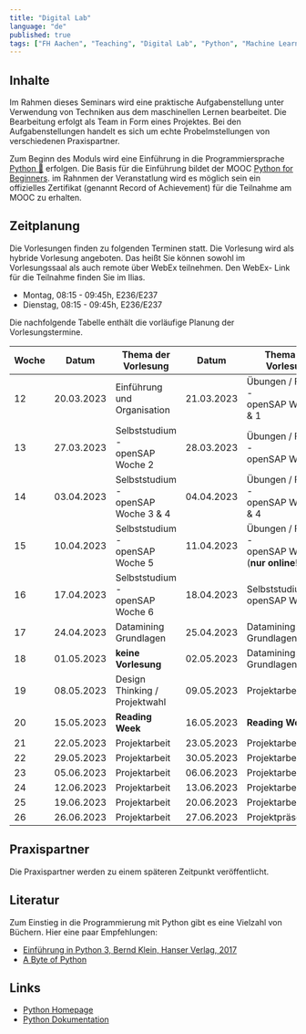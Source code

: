 ```yaml
---
title: "Digital Lab"
language: "de"
published: true
tags: ["FH Aachen", "Teaching", "Digital Lab", "Python", "Machine Learning"]
---
```


## Inhalte

Im Rahmen dieses Seminars wird eine praktische Aufgabenstellung unter Verwendung von Techniken aus dem maschinellen Lernen
bearbeitet. Die Bearbeitung erfolgt als Team in Form eines Projektes. Bei den Aufgabenstellungen
handelt es sich um echte Probelmstellungen von verschiedenen Praxispartner.

Zum Beginn des Moduls wird eine Einführung in die Programmiersprache [Python 🐍](https://www.python.org) erfolgen.
Die Basis für die Einführung bildet der MOOC [Python for Beginners](https://open.sap.com/courses/python1).
im Rahnmen der Veranstatlung wird es möglich sein ein offizielles Zertifikat (genannt Record of Achievement)
für die Teilnahme am MOOC zu erhalten.

## Zeitplanung

Die Vorlesungen finden zu folgenden Terminen statt. Die Vorlesung
wird als hybride Vorlesung angeboten. Das heißt Sie können sowohl im
Vorlesungssaal als auch remote über WebEx teilnehmen. Den WebEx-
Link für die Teilnahme finden Sie im Ilias.

- Montag, 08:15 - 09:45h, E236/E237
- Dienstag, 08:15 - 09:45h, E236/E237

Die nachfolgende Tabelle enthält die vorläufige Planung der Vorlesungstermine.

| Woche | Datum      | Thema der Vorlesung                       | Datum      | Thema der Vorlesung                                       |
| ----- | ---------- | ----------------------------------------- | ---------- | --------------------------------------------------------- |
| 12    | 20.03.2023 | Einführung und Organisation               | 21.03.2023 | Übungen / Fragen -</br> openSAP Woche 0 & 1               |
| 13    | 27.03.2023 | Selbststudium - </br> openSAP Woche 2     | 28.03.2023 | Übungen / Fragen -</br> openSAP Woche 2                   |
| 14    | 03.04.2023 | Selbststudium - </br> openSAP Woche 3 & 4 | 04.04.2023 | Übungen / Fragen -</br> openSAP Woche 3 & 4               |
| 15    | 10.04.2023 | Selbststudium - </br> openSAP Woche 5     | 11.04.2023 | Übungen / Fragen -</br> openSAP Woche 5 (**nur online!**) |
| 16    | 17.04.2023 | Selbststudium - </br> openSAP Woche 6     | 18.04.2023 | Selbststudium - </br> openSAP Woche 6                     |
| 17    | 24.04.2023 | Datamining Grundlagen                     | 25.04.2023 | Datamining Grundlagen                                     |
| 18    | 01.05.2023 | **keine Vorlesung**                       | 02.05.2023 | Datamining Grundlagen                                     |
| 19    | 08.05.2023 | Design Thinking / Projektwahl             | 09.05.2023 | Projektarbeit                                             |
| 20    | 15.05.2023 | **Reading Week**                          | 16.05.2023 | **Reading Week**                                          |
| 21    | 22.05.2023 | Projektarbeit                             | 23.05.2023 | Projektarbeit                                             |
| 22    | 29.05.2023 | Projektarbeit                             | 30.05.2023 | Projektarbeit                                             |
| 23    | 05.06.2023 | Projektarbeit                             | 06.06.2023 | Projektarbeit                                             |
| 24    | 12.06.2023 | Projektarbeit                             | 13.06.2023 | Projektarbeit                                             |
| 25    | 19.06.2023 | Projektarbeit                             | 20.06.2023 | Projektarbeit                                             |
| 26    | 26.06.2023 | Projektarbeit                             | 27.06.2023 | Projektpräsentation                                       |

## Praxispartner

Die Praxispartner werden zu einem späteren Zeitpunkt veröffentlicht.

## Literatur

Zum Einstieg in die Programmierung mit Python gibt es eine Vielzahl von Büchern. Hier
eine paar Empfehlungen:

- [Einführung in Python 3, Bernd Klein, Hanser Verlag, 2017](https://fachbuch.hanser-ebooks.de/ebook/bid-2385621-einfuehrung-in-python-3-fuer-ein-und-umsteiger.html)
- [A Byte of Python](https://python.swaroopch.com/)

## Links

- [Python Homepage](https://www.python.org/)
- [Python Dokumentation](https://docs.python.org/3/)
